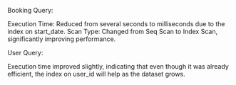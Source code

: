 Booking Query:

Execution Time: Reduced from several seconds to milliseconds due to the index on start_date.
Scan Type: Changed from Seq Scan to Index Scan, significantly improving performance.

User Query:

Execution time improved slightly, indicating that even though it was already efficient, the index on user_id will help as the dataset grows.